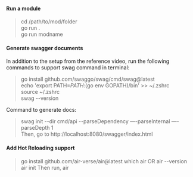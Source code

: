#### Run a module
> cd /path/to/mod/folder   
> go run .   
> go run modname


#### Generate swagger documents
In addition to the setup from the reference video, run the following commands to support swag command in terminal:
> go install github.com/swaggo/swag/cmd/swag@latest   
> echo 'export PATH=$PATH:$(go env GOPATH)/bin' >> ~/.zshrc   
> source ~/.zshrc   
> swag --version   

Command to generate docs:
> swag init --dir cmd/api --parseDependency —-parseInternal —-parseDepth 1   
> Then, go to http://localhost:8080/swagger/index.html


#### Add Hot Reloading support
> go install github.com/air-verse/air@latest
> which air OR air --version
> air init
> Then run, air
